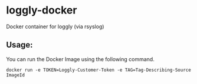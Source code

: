 loggly-docker
=============

Docker container for loggly (via rsyslog)

Usage:
------
You can run the Docker Image using the following command.

    docker run -e TOKEN=Loggly-Customer-Token -e TAG=Tag-Describing-Source ImageId

